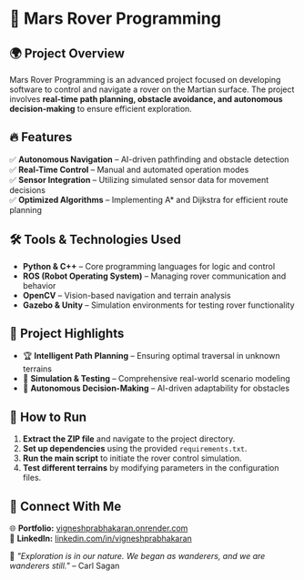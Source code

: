 # 🚀 Mars Rover Programming

## 🌍 Project Overview
Mars Rover Programming is an advanced project focused on developing software to control and navigate a rover on the Martian surface. The project involves **real-time path planning, obstacle avoidance, and autonomous decision-making** to ensure efficient exploration.

## 🔥 Features
✅ **Autonomous Navigation** – AI-driven pathfinding and obstacle detection  
✅ **Real-Time Control** – Manual and automated operation modes  
✅ **Sensor Integration** – Utilizing simulated sensor data for movement decisions  
✅ **Optimized Algorithms** – Implementing A* and Dijkstra for efficient route planning  

## 🛠️ Tools & Technologies Used
- **Python & C++** – Core programming languages for logic and control
- **ROS (Robot Operating System)** – Managing rover communication and behavior
- **OpenCV** – Vision-based navigation and terrain analysis
- **Gazebo & Unity** – Simulation environments for testing rover functionality

## 📂 Project Highlights
- 🏆 **Intelligent Path Planning** – Ensuring optimal traversal in unknown terrains  
- 🌌 **Simulation & Testing** – Comprehensive real-world scenario modeling  
- 🤖 **Autonomous Decision-Making** – AI-driven adaptability for obstacles  

## 📎 How to Run
1. **Extract the ZIP file** and navigate to the project directory.
2. **Set up dependencies** using the provided `requirements.txt`.
3. **Run the main script** to initiate the rover control simulation.
4. **Test different terrains** by modifying parameters in the configuration files.

## 🔗 Connect With Me
🌐 **Portfolio:** [vigneshprabhakaran.onrender.com](https://vigneshprabhakaran.onrender.com/)  
📌 **LinkedIn:** [linkedin.com/in/vigneshprabhakaran](https://www.linkedin.com/in/vigneshprabhakaran/)  

🌠 *"Exploration is in our nature. We began as wanderers, and we are wanderers still."* – Carl Sagan

